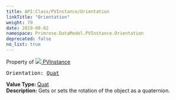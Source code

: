 ```yaml
---
title: API:Class/PVInstance/Orientation
linkTitle: "Orientation"
weight: 79
date: 2019-08-02
namespace: Primrose.DataModel.PVInstance.Orientation
deprecated: false
no_list: true
---
```

Property of <a href="/docs/api-reference/Class/PVInstance"><img src="/icons/silk/default.png"/>&nbsp;PVInstance</a>
<pre class="method-declaration">
Orientation: <a class="type" href="/docs/api-reference/DataType/Quat">Quat</a></pre>
<b>Value Type: </b>
<a class="type" href="/docs/api-reference/DataType/Quat">Quat</a>
<br/>
<b>Description: </b>
Gets or sets the rotation of the object as a quaternion.

